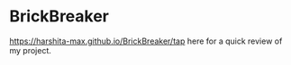 # BrickBreaker

https://harshita-max.github.io/BrickBreaker/tap here for a quick review of my project.
